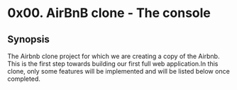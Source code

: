 # 0x00. AirBnB clone - The console

## Synopsis

The Airbnb clone project for which we are creating a copy of the Airbnb. This is the first step towards building our first full web application.In this clone, only some features will be implemented and will be listed below once completed.

